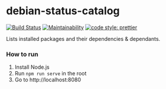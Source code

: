 # debian-status-catalog

[![Build Status](https://travis-ci.org/msarakon/debian-status-catalog.svg?branch=master)](https://travis-ci.org/msarakon/debian-status-catalog)
[![Maintainability](https://api.codeclimate.com/v1/badges/d857e22879e94ef75b00/maintainability)](https://codeclimate.com/github/msarakon/debian-status-catalog/maintainability)
[![code style: prettier](https://img.shields.io/badge/code_style-prettier-ff69b4.svg?style=flat-square)](https://github.com/prettier/prettier)

Lists installed packages and their dependencies &amp; dependants.


### How to run

1. Install Node.js
2. Run `npm run serve` in the root
3. Go to http://localhost:8080
